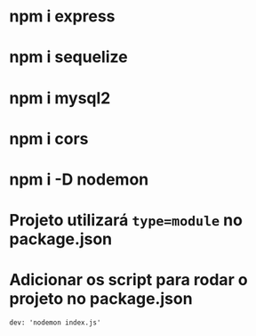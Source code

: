 # npm i express

# npm i sequelize

# npm i mysql2

# npm i cors

# npm i -D nodemon

# Projeto utilizará `type=module` no package.json

# Adicionar os script para rodar o projeto no package.json

`dev: 'nodemon index.js'`
